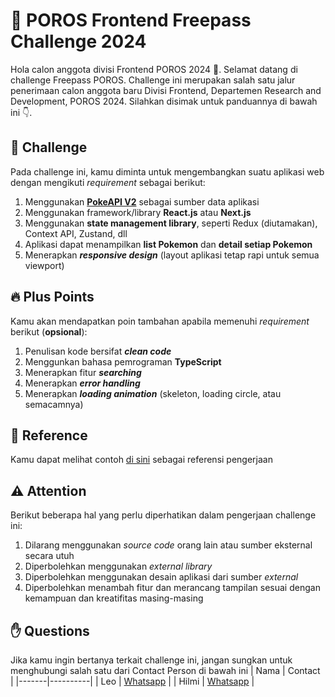 # 🦋 POROS Frontend Freepass Challenge 2024

Hola calon anggota divisi Frontend POROS 2024 👋. Selamat datang di challenge Freepass POROS. Challenge ini merupakan salah satu jalur penerimaan calon anggota baru Divisi Frontend, Departemen Research and Development, POROS 2024. Silahkan disimak untuk panduannya di bawah ini 👇.


## 🚀 Challenge
Pada challenge ini, kamu diminta untuk mengembangkan suatu aplikasi web dengan mengikuti _requirement_ sebagai berikut:
1. Menggunakan [**PokeAPI V2**](https://pokeapi.co/docs/v2#pokemon) sebagai sumber data aplikasi
2. Menggunakan framework/library **React.js** atau **Next.js**
3. Menggunakan **state management library**, seperti Redux (diutamakan), Context API, Zustand, dll
4. Aplikasi dapat menampilkan **list Pokemon** dan **detail setiap Pokemon**
5. Menerapkan **_responsive design_** (layout aplikasi tetap rapi untuk semua viewport)

## 🔥 Plus Points
Kamu akan mendapatkan poin tambahan apabila memenuhi _requirement_ berikut (**opsional**):
1. Penulisan kode bersifat **_clean code_**
2. Menggunkan bahasa pemrograman **TypeScript**
3. Menerapkan fitur **_searching_**
4. Menerapkan **_error handling_**
5. Menerapkan **_loading animation_** (skeleton, loading circle, atau semacamnya)

## 📖 Reference
Kamu dapat melihat contoh [di sini](https://drive.google.com/file/d/1bmZa6F9BrmGb7QxHnU3u2wIw6i0QzB1e/view?usp=sharing) sebagai referensi pengerjaan

## ⚠️ Attention
Berikut beberapa hal yang perlu diperhatikan dalam pengerjaan challenge ini:
1. Dilarang menggunakan _source code_ orang lain atau sumber eksternal secara utuh
2. Diperbolehkan menggunakan _external library_
3. Diperbolehkan menggunakan desain aplikasi dari sumber _external_
4. Diperbolehkan menambah fitur dan merancang tampilan sesuai dengan kemampuan dan kreatifitas masing-masing

## ✋ Questions
Jika kamu ingin bertanya terkait challenge ini, jangan sungkan untuk menghubungi salah satu dari Contact Person di bawah ini
| Nama  | Contact |
|-------|----------|
| Leo   | [Whatsapp](https://wa.me/081377471625)   |
| Hilmi | [Whatsapp](https://wa.me/082185879862)   |
